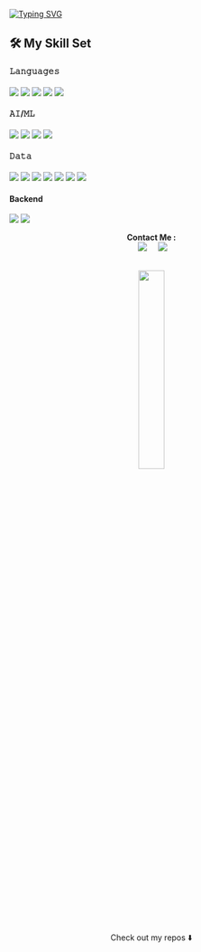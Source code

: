 [![Typing SVG](https://readme-typing-svg.herokuapp.com?font=Input&size=40&duration=3000&color=1EFF07&multiline=true&lines=Hi+There%2C;I'AM+ALIF+ADWITIYA;MACHINE+LEARNING+%26+BACKEND+DEVELOPER)](https://git.io/typing-svg)

 ## 🛠️ My Skill Set

#### 𝙻𝚊𝚗𝚐𝚞𝚊𝚐𝚎𝚜
 <img src = "https://img.shields.io/badge/Python-FFD43B?style=for-the-badge&logo=python&logoColor=darkgreen"/> <img src = "https://img.shields.io/badge/javascript-%23323330.svg?style=for-the-badge&logo=javascript&logoColor=%23F7DF1E"/> <img src = "https://img.shields.io/badge/-SQL-blue?style=for-the-badge"/>
 <img src = "https://img.shields.io/badge/html5-%23E34F26.svg?style=for-the-badge&logo=html5&logoColor=white"/>
 <img src = "https://img.shields.io/badge/css3-%231572B6.svg?style=for-the-badge&logo=css3&logoColor=white"/>


 #### 𝙰𝙸/𝙼𝙻
 <img src = "https://img.shields.io/badge/scikit_learn-F7931E?style=for-the-badge&logo=scikit-learn&logoColor=white"/> <img src = "https://img.shields.io/badge/OpenCV-27338e?style=for-the-badge&logo=OpenCV&logoColor=white"/>
 <img src = "https://img.shields.io/badge/TensorFlow-FF6F00?style=for-the-badge&logo=TensorFlow&logoColor=white"/>
 <img src = "https://img.shields.io/badge/Keras-D00000?style=for-the-badge&logo=Keras&logoColor=white"/>

 
 #### 𝙳𝚊𝚝𝚊
 <img src = "https://img.shields.io/badge/Numpy-777BB4?style=for-the-badge&logo=numpy&logoColor=white"/>  <img src = "https://img.shields.io/badge/Pandas-2C2D72?style=for-the-badge&logo=pandas&logoColor=white"/>
  <img src = "https://img.shields.io/badge/Plotly-239120?style=for-the-badge&logo=plotly&logoColor=white"/>
  <img src = "https://img.shields.io/badge/matplotlib-004088?style=for-the-badge&logo=matplotlib&logoColor=white"/> 
  <img src = "https://img.shields.io/badge/-Tableau-blue?style=for-the-badge&logo=Tableau"/> <img src = "https://img.shields.io/badge/PostgreSQL-316192?style=for-the-badge&logo=postgresql&logoColor=white"/> <img src = "https://img.shields.io/badge/MySQL-00000F?style=for-the-badge&logo=mysql&logoColor=white"/>
  
 #### Backend
<img src = "https://img.shields.io/badge/NPM-%23000000.svg?style=for-the-badge&logo=npm&logoColor=white"/> <img src = "https://img.shields.io/badge/node.js-6DA55F?style=for-the-badge&logo=node.js&logoColor=white"/>


<p align="center">
  <a/><b>Contact Me :</b></a></br>&nbsp;&nbsp;&nbsp;&nbsp;
  <a href="mailto:alifadwitiyap@gmail.com"><img src="https://img.shields.io/badge/gmail-%23D14836.svg?&style=for-the-badge&logo=gmail&logoColor=white" /></a>&nbsp;&nbsp;&nbsp;&nbsp;
  <a href="https://www.linkedin.com/in/alifadwitiyap/"><img src="https://img.shields.io/badge/linkedin-%230077B5.svg?&style=for-the-badge&logo=linkedin&logoColor=white" /></a>&nbsp;&nbsp;&nbsp;&nbsp;
</p> 
  
  
  <div align="center">
  </br><img src="https://github-readme-stats.vercel.app/api/top-langs/?username=alifadwitiyap&theme=dracula" width="30%" />
   </br> <a/>Check out my repos ⬇️</a>
 </div>








